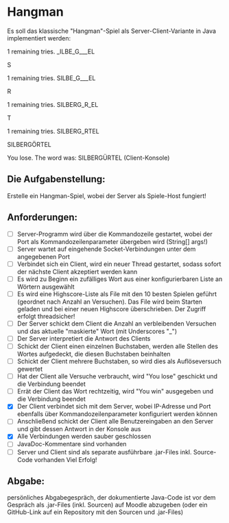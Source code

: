 # Hangman

Es soll das klassische "Hangman"-Spiel als Server-Client-Variante in Java implementiert werden:

1 remaining tries. _ILBE_G___EL

S

1 remaining tries. SILBE_G___EL

R

1 remaining tries. SILBERG_R_EL

T

1 remaining tries. SILBERG_RTEL

SILBERGÖRTEL

You lose. The word was: SILBERGÜRTEL
(Client-Konsole)

## Die Aufgabenstellung:

Erstelle ein Hangman-Spiel, wobei der Server als Spiele-Host fungiert!

## Anforderungen:

- [ ] Server-Programm wird über die Kommandozeile gestartet, wobei der Port als Kommandozeilenparameter übergeben wird (String[] args!)
- [ ] Server wartet auf eingehende Socket-Verbindungen unter dem angegebenen Port
- [ ] Verbindet sich ein Client, wird ein neuer Thread gestartet, sodass sofort der nächste Client akzeptiert werden kann
- [ ] Es wird zu Beginn ein zufälliges Wort aus einer konfigurierbaren Liste an Wörtern ausgewählt
- [ ] Es wird eine Highscore-Liste als File mit den 10 besten Spielen geführt (geordnet nach Anzahl an Versuchen). Das File wird beim Starten geladen und bei einer neuen Highscore überschrieben. Der Zugriff erfolgt threadsicher!
- [ ] Der Server schickt dem Client die Anzahl an verbleibenden Versuchen und das aktuelle "maskierte" Wort (mit Underscores "_")
- [ ] Der Server interpretiert die Antwort des Clients
- [ ] Schickt der Client einen einzelnen Buchstaben, werden alle Stellen des Wortes aufgedeckt, die diesen Buchstaben beinhalten
- [ ] Schickt der Client mehrere Buchstaben, so wird dies als Auflöseversuch gewertet
- [ ] Hat der Client alle Versuche verbraucht, wird "You lose" geschickt und die Verbindung beendet
- [ ] Errät der Client das Wort rechtzeitig, wird "You win" ausgegeben und die Verbindung beendet
- [x] Der Client verbindet sich mit dem Server, wobei IP-Adresse und Port ebenfalls über Kommandozeilenparameter konfiguriert werden können
- [ ] Anschließend schickt der Client alle Benutzereingaben an den Server und gibt dessen Antwort in der Konsole aus
- [x] Alle Verbindungen werden sauber geschlossen
- [ ] JavaDoc-Kommentare sind vorhanden
- [ ] Server und Client sind als separate ausführbare .jar-Files inkl. Source-Code vorhanden
Viel Erfolg!

## Abgabe: 
persönliches Abgabegespräch, der dokumentierte Java-Code ist vor dem Gespräch als .jar-Files (inkl. Sourcen) auf Moodle abzugeben (oder ein GitHub-Link auf ein Repository mit den Sourcen und .jar-Files)

